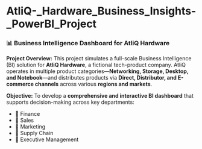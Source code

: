 # AtliQ-_Hardware_Business_Insights-_PowerBI_Project
### 📊 Business Intelligence Dashboard for AtliQ Hardware

**Project Overview:**
This project simulates a full-scale Business Intelligence (BI) solution for **AtliQ Hardware**, a fictional tech-product company. AtliQ operates in multiple product categories—**Networking, Storage, Desktop, and Notebook**—and distributes products via **Direct, Distributor, and E-commerce channels** across various **regions and markets**.

**Objective:**
To develop a **comprehensive and interactive BI dashboard** that supports decision-making across key departments:

* 🔹 Finance
* 🔹 Sales
* 🔹 Marketing
* 🔹 Supply Chain
* 🔹 Executive Management


